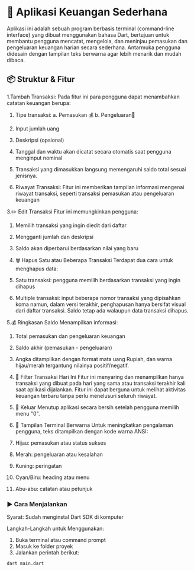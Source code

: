 # 💸 Aplikasi Keuangan Sederhana
Aplikasi ini adalah sebuah program berbasis terminal (command-line interface) yang dibuat menggunakan bahasa Dart, bertujuan untuk membantu pengguna mencatat, mengelola, dan meninjau pemasukan dan pengeluaran keuangan harian secara sederhana. Antarmuka pengguna didesain dengan tampilan teks berwarna agar lebih menarik dan mudah dibaca.

## 📦 Struktur & Fitur
1.Tambah Transaksi:
Pada fitur ini para pengguna dapat menambahkan catatan keuangan berupa:
1. Tipe transaksi:
     a. Pemasukan 💰
     b. Pengeluaran💸
3. Input jumlah uang
4. Deskripsi (opsional)
5. Tanggal dan waktu akan dicatat secara otomatis saat pengguna menginput nominal
6. Transaksi yang dimasukkan langsung memengaruhi saldo total sesuai jenisnya.

2. Riwayat Transaksi:
Fitur ini memberikan tampilan informasi mengenai riwayat transaksi, seperti transaksi pemasukan atau pengeluaran keuangan
   
3.✏️ Edit Transaksi
Fitur ini memungkinkan pengguna:
1. Memilih transaksi yang ingin diedit dari daftar
2. Mengganti jumlah dan deskripsi
3. Saldo akan diperbarui berdasarkan nilai yang baru

4. 🗑️ Hapus Satu atau Beberapa Transaksi
Terdapat dua cara untuk menghapus data:
1. Satu transaksi: pengguna memilih berdasarkan transaksi yang ingin dihapus
2. Multiple transaksi: input beberapa nomor transaksi yang dipisahkan koma
   namun, dalam versi terakhir, penghapusan hanya bersifat visual dari daftar transaksi. Saldo tetap ada walaupun data transaksi dihapus.

5.💰 Ringkasan Saldo
Menampilkan informasi:
1. Total pemasukan dan pengeluaran keuangan
2. Saldo akhir (pemasukan - pengeluaran)
3. Angka ditampilkan dengan format mata uang Rupiah, dan warna hijau/merah tergantung nilainya positif/negatif.

6. 📆 Filter Transaksi Hari Ini
Fitur ini menyaring dan menampilkan hanya transaksi yang dibuat pada hari yang sama atau transaksi terakhir kali saat aplikasi dijalankan. Fitur ini dapat berguna untuk melihat aktivitas keuangan terbaru tanpa perlu menelusuri seluruh riwayat.

7. 🚪 Keluar
Menutup aplikasi secara bersih setelah pengguna memilih menu "0".

8. 🌈 Tampilan Terminal Berwarna
Untuk meningkatkan pengalaman pengguna, teks ditampilkan dengan kode warna ANSI:
1. Hijau: pemasukan atau status sukses
2. Merah: pengeluaran atau kesalahan
3. Kuning: peringatan
4. Cyan/Biru: heading atau menu
5. Abu-abu: catatan atau petunjuk

### ▶️ Cara Menjalankan
Syarat:
Sudah menginstal Dart SDK di komputer

Langkah-Langkah untuk Menggunakan:
1. Buka terminal atau command prompt
2. Masuk ke folder proyek
3. Jalankan perintah berikut:
```bash
dart main.dart
